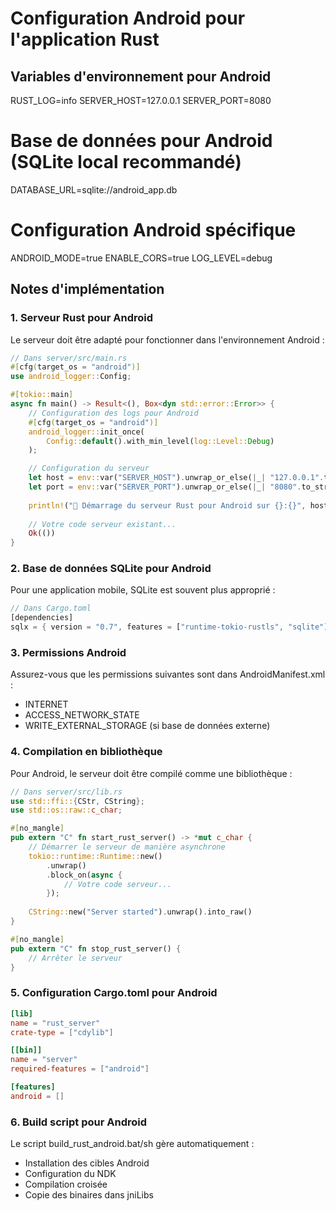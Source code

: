 # Configuration Android pour l'application Rust

## Variables d'environnement pour Android
RUST_LOG=info
SERVER_HOST=127.0.0.1
SERVER_PORT=8080

# Base de données pour Android (SQLite local recommandé)
DATABASE_URL=sqlite://android_app.db

# Configuration Android spécifique
ANDROID_MODE=true
ENABLE_CORS=true
LOG_LEVEL=debug

## Notes d'implémentation

### 1. Serveur Rust pour Android
Le serveur doit être adapté pour fonctionner dans l'environnement Android :

```rust
// Dans server/src/main.rs
#[cfg(target_os = "android")]
use android_logger::Config;

#[tokio::main]
async fn main() -> Result<(), Box<dyn std::error::Error>> {
    // Configuration des logs pour Android
    #[cfg(target_os = "android")]
    android_logger::init_once(
        Config::default().with_min_level(log::Level::Debug)
    );

    // Configuration du serveur
    let host = env::var("SERVER_HOST").unwrap_or_else(|_| "127.0.0.1".to_string());
    let port = env::var("SERVER_PORT").unwrap_or_else(|_| "8080".to_string());
    
    println!("🚀 Démarrage du serveur Rust pour Android sur {}:{}", host, port);
    
    // Votre code serveur existant...
    Ok(())
}
```

### 2. Base de données SQLite pour Android
Pour une application mobile, SQLite est souvent plus approprié :

```rust
// Dans Cargo.toml
[dependencies]
sqlx = { version = "0.7", features = ["runtime-tokio-rustls", "sqlite"] }
```

### 3. Permissions Android
Assurez-vous que les permissions suivantes sont dans AndroidManifest.xml :
- INTERNET
- ACCESS_NETWORK_STATE
- WRITE_EXTERNAL_STORAGE (si base de données externe)

### 4. Compilation en bibliothèque
Pour Android, le serveur doit être compilé comme une bibliothèque :

```rust
// Dans server/src/lib.rs
use std::ffi::{CStr, CString};
use std::os::raw::c_char;

#[no_mangle]
pub extern "C" fn start_rust_server() -> *mut c_char {
    // Démarrer le serveur de manière asynchrone
    tokio::runtime::Runtime::new()
        .unwrap()
        .block_on(async {
            // Votre code serveur...
        });
    
    CString::new("Server started").unwrap().into_raw()
}

#[no_mangle]
pub extern "C" fn stop_rust_server() {
    // Arrêter le serveur
}
```

### 5. Configuration Cargo.toml pour Android
```toml
[lib]
name = "rust_server"
crate-type = ["cdylib"]

[[bin]]
name = "server"
required-features = ["android"]

[features]
android = []
```

### 6. Build script pour Android
Le script build_rust_android.bat/sh gère automatiquement :
- Installation des cibles Android
- Configuration du NDK
- Compilation croisée
- Copie des binaires dans jniLibs

